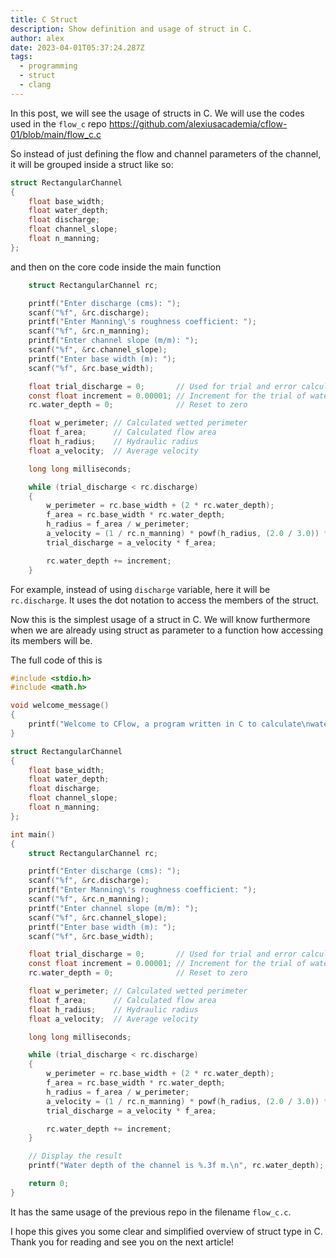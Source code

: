 ```yaml
---
title: C Struct
description: Show definition and usage of struct in C.
author: alex
date: 2023-04-01T05:37:24.287Z
tags:
  - programming
  - struct
  - clang
---
```

In this post, we will see the usage of structs in C. We will use the codes used in the `flow_c` repo <https://github.com/alexiusacademia/cflow-01/blob/main/flow_c.c>

So instead of just defining the flow and channel parameters of the channel, it will be grouped inside a struct like so:

```c
struct RectangularChannel
{
    float base_width;
    float water_depth;
    float discharge;
    float channel_slope;
    float n_manning;
};
```

and then on the core code inside the main function

```c
    struct RectangularChannel rc;

    printf("Enter discharge (cms): ");
    scanf("%f", &rc.discharge);
    printf("Enter Manning\'s roughness coefficient: ");
    scanf("%f", &rc.n_manning);
    printf("Enter channel slope (m/m): ");
    scanf("%f", &rc.channel_slope);
    printf("Enter base width (m): ");
    scanf("%f", &rc.base_width);

    float trial_discharge = 0;       // Used for trial and error calculation to compare with the discharge input
    const float increment = 0.00001; // Increment for the trial of water depth each loop
    rc.water_depth = 0;              // Reset to zero

    float w_perimeter; // Calculated wetted perimeter
    float f_area;      // Calculated flow area
    float h_radius;    // Hydraulic radius
    float a_velocity;  // Average velocity

    long long milliseconds;

    while (trial_discharge < rc.discharge)
    {
        w_perimeter = rc.base_width + (2 * rc.water_depth);
        f_area = rc.base_width * rc.water_depth;
        h_radius = f_area / w_perimeter;
        a_velocity = (1 / rc.n_manning) * powf(h_radius, (2.0 / 3.0)) * sqrt(rc.channel_slope);
        trial_discharge = a_velocity * f_area;

        rc.water_depth += increment;
    }
```

For example, instead of using `discharge` variable, here it will be `rc.discharge`. It uses the dot notation to access the members of the struct.

Now this is the simplest usage of a struct in C. We will know furthermore when we are already using struct as parameter to a function how accessing its members will be.

The full code of this is 

```c
#include <stdio.h>
#include <math.h>

void welcome_message()
{
    printf("Welcome to CFlow, a program written in C to calculate\nwater depth on a rectangular channel section for open channel flow.\n\n");
}

struct RectangularChannel
{
    float base_width;
    float water_depth;
    float discharge;
    float channel_slope;
    float n_manning;
};

int main()
{
    struct RectangularChannel rc;

    printf("Enter discharge (cms): ");
    scanf("%f", &rc.discharge);
    printf("Enter Manning\'s roughness coefficient: ");
    scanf("%f", &rc.n_manning);
    printf("Enter channel slope (m/m): ");
    scanf("%f", &rc.channel_slope);
    printf("Enter base width (m): ");
    scanf("%f", &rc.base_width);

    float trial_discharge = 0;       // Used for trial and error calculation to compare with the discharge input
    const float increment = 0.00001; // Increment for the trial of water depth each loop
    rc.water_depth = 0;              // Reset to zero

    float w_perimeter; // Calculated wetted perimeter
    float f_area;      // Calculated flow area
    float h_radius;    // Hydraulic radius
    float a_velocity;  // Average velocity

    long long milliseconds;

    while (trial_discharge < rc.discharge)
    {
        w_perimeter = rc.base_width + (2 * rc.water_depth);
        f_area = rc.base_width * rc.water_depth;
        h_radius = f_area / w_perimeter;
        a_velocity = (1 / rc.n_manning) * powf(h_radius, (2.0 / 3.0)) * sqrt(rc.channel_slope);
        trial_discharge = a_velocity * f_area;

        rc.water_depth += increment;
    }

    // Display the result
    printf("Water depth of the channel is %.3f m.\n", rc.water_depth);

    return 0;
}
```

It has the same usage of the previous repo in the filename `flow_c.c`.

I hope this gives you some clear and simplified overview of struct type in C. Thank you for reading and see you on the next article!